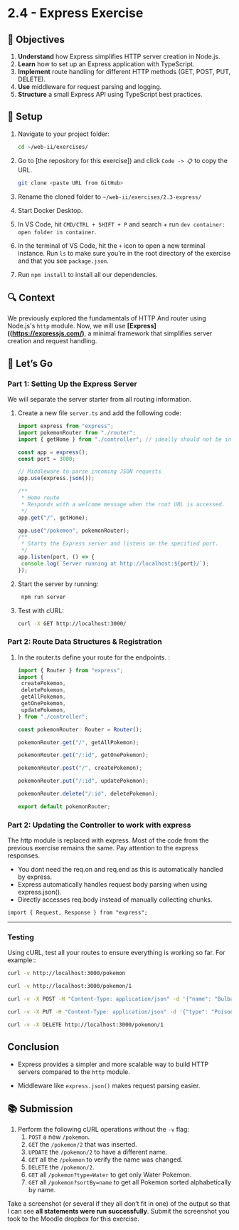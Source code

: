 # 2.4 - Express Exercise

## 🎯 Objectives

1. **Understand** how Express simplifies HTTP server creation in Node.js.
2. **Learn** how to set up an Express application with TypeScript.
3. **Implement** route handling for different HTTP methods (GET, POST, PUT, DELETE).
4. **Use** middleware for request parsing and logging.
5. **Structure** a small Express API using TypeScript best practices.

## 🔨 Setup

1. Navigate to your project folder:

   ```sh
   cd ~/web-ii/exercises/
   ```

2. Go to [the repository for this exercise]) and click `Code -> 📋` to copy the URL.

   ```sh
   git clone <paste URL from GitHub>
   ```

3. Rename the cloned folder to `~/web-ii/exercises/2.3-express/`

4. Start Docker Desktop.

5. In VS Code, hit `CMD/CTRL + SHIFT + P` and search + run `dev container: open folder in container`.

6. In the terminal of VS Code, hit the `+` icon to open a new terminal instance. Run `ls` to make sure you’re in the root directory of the exercise and that you see `package.json`.

7. Run `npm install` to install all our dependencies.


## 🔍 Context

We previously explored the fundamentals of HTTP And router using Node.js's `http` module. Now, we will use **[Express]((https://expressjs.com/)**, a minimal framework that simplifies server creation and request handling.



## 🚦 Let’s Go

### Part 1: Setting Up the Express Server

We will separate the server starter from all routing information.

1. Create a new file `server.ts` and add the following code:

   ```ts
   import express from "express";
   import pokemonRouter from "./router";
   import { getHome } from "./controller"; // ideally should not be in the controller.
   
   const app = express();
   const port = 3000;
   
   // Middleware to parse incoming JSON requests
   app.use(express.json());
   
   /**
    * Home route
    * Responds with a welcome message when the root URL is accessed.
    */
   app.get("/", getHome);
   
   app.use("/pokemon", pokemonRouter);
   /**
    * Starts the Express server and listens on the specified port.
    */
   app.listen(port, () => {
   	console.log(`Server running at http://localhost:${port}/`);
   });
   ```

2. Start the server by running:

   ```sh
    npm run server
   ```

3. Test with cURL:

   ```sh
   curl -X GET http://localhost:3000/
   ```

### Part 2: Route Data Structures & Registration

1. In the  router.ts define your route for the endpoints. :

   ```ts
   import { Router } from "express";
   import {
   	createPokemon,
   	deletePokemon,
   	getAllPokemon,
   	getOnePokemon,
   	updatePokemon,
   } from "./controller";
   
   const pokemonRouter: Router = Router();
   
   pokemonRouter.get("/", getAllPokemon);
   
   pokemonRouter.get("/:id", getOnePokemon);
   
   pokemonRouter.post("/", createPokemon);
   
   pokemonRouter.put("/:id", updatePokemon);
   
   pokemonRouter.delete("/:id", deletePokemon);
   
   export default pokemonRouter;
   ```

### Part 2: Updating the Controller to work with express

The http module is replaced with express. Most of the code from the previous exercise remains the same. Pay attention to the express responses. 

   - You dont  need the req.on and req.end as this is automatically handled by express.   
   - Express automatically handles request body parsing when using express.json().
   - Directly accesses req.body instead of manually collecting chunks.

```
import { Request, Response } from "express";
```
------

### **Testing**  
Using cURL, test all your routes to ensure everything is working so far. For example::

```bash
curl -v http://localhost:3000/pokemon

curl -v http://localhost:3000/pokemon/1

curl -v -X POST -H "Content-Type: application/json" -d '{"name": "Bulbasaur", "type": "Grass"}' http://localhost:3000/pokemon

curl -v -X PUT -H "Content-Type: application/json" -d '{"type": "Poison"}' http://localhost:3000/pokemon/2

curl -v -X DELETE http://localhost:3000/pokemon/1

```
## Conclusion

- Express provides a simpler and more scalable way to build HTTP servers compared to the `http` module.

- Middleware like `express.json()` makes request parsing easier.

  
## 📚 Submission

1. Perform the following cURL operations without the `-v` flag:
   1. `POST` a new `/pokemon`.
   2. `GET` the `/pokemon/2` that was inserted.
   3. `UPDATE` the `/pokemon/2` to have a different name.
   4. `GET` all the `/pokemon` to verify the name was changed.
   5. `DELETE` the `/pokemon/2`.
   6. `GET` all `/pokemon?type=Water` to get only Water Pokemon.
   7. `GET` all `/pokemon?sortBy=name` to get all Pokemon sorted alphabetically by name.

Take a screenshot (or several if they all don’t fit in one) of the output so that I can see **all statements were run successfully**. Submit the screenshot you took to the Moodle dropbox for this exercise.